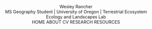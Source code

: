 <div align="center"> Wesley Rancher
<div align="center"> MS Geography Student | University of Oregon | Terrestrial Ecosystem Ecology and Landscapes Lab
<div align="center"> HOME  ABOUT  CV  RESEARCH  RESOURCES
